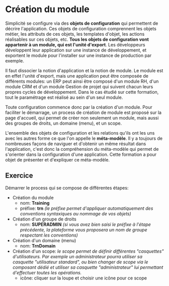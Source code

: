 Création du module
====================

Simplicité se configure via des **objets de configuration** qui permettent de décrire l'application. Ces objets de configuration comprennent les objets métier, les attributs de ces objets, les templates d'objet, les actions réalisables sur ces objets, etc. **Tous les objets de configuration vont appartenir à un module, qui est l'unité d'export**. Les développeurs développent leur application sur une instance de développement, et exportent le module pour l'installer sur une instance de production par exemple.

Il faut dissocier la notion d'application et la notion de module. Le module est en effet l'unité d'export, mais une application peut être composée de différents modules: un ERP peut ainsi être composé d'un module RH, d'un module CRM et d'un module Gestion de projet qui suivent chacun leurs propres cycles de développement. Dans le cas étudié sur cette formation, tout le paramétrage est réalisé au sein d'un seul module.

Toute configuration commence donc par la création d'un module. Pour faciliter le démarrage, un process de création de module est proposé sur la page d'accueil, qui permet de créer non seulement un module, mais aussi des groupes de droits, un domaine (menu), et un scope.

L'ensemble des objets de configuration et les relations qu'ils ont les uns avec les autres forme ce que l'on appelle le **méta-modèle**. Il y a toujours de nombreuses façons de naviguer et d'obtenir un même résultat dans l'application, c'est donc la compréhension du méta-modèle qui permet de s'orienter dans la configuration d'une application. Cette formation a pour objet de présenter et d'expliquer ce méta-modèle.

Exercice
---------------------------

Démarrer le process qui se compose de différentes étapes:

- Création du module
    - nom: **Training**
    - préfixe: **trn** *(le préfixe permet d'appliquer automatiquement des conventions syntaxiques au nommage de vos objets)*
- Création d'un groupe de droits
    - nom: **SUPERADMIN** *(si vous avez bien saisi le préfixe à l'étape précédente, la plateforme vous proposera un nom de groupe respectant les conventions)*
- Création d'un domaine (menu)
    - nom: **TrnDomain**
- Création d'un scope: *le scope permet de définir différentes "casquettes" d'utilisateurs. Par exemple un administrateur pourra utiliser sa casquette "utilisateur standard", ou bien changer de scope via le composant dédié et utiliser sa casquette "administrateur" lui permettant d'effectuer toutes les opérations.*
    - icône: cliquer sur la loupe et choisir une icône pour ce scope
